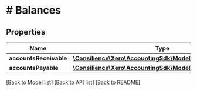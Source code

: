 # # Balances

## Properties

Name | Type | Description | Notes
------------ | ------------- | ------------- | -------------
**accountsReceivable** | [**\Consilience\Xero\AccountingSdk\Model\AccountsReceivable**](AccountsReceivable.md) |  | [optional] 
**accountsPayable** | [**\Consilience\Xero\AccountingSdk\Model\AccountsPayable**](AccountsPayable.md) |  | [optional] 

[[Back to Model list]](../../README.md#documentation-for-models) [[Back to API list]](../../README.md#documentation-for-api-endpoints) [[Back to README]](../../README.md)


